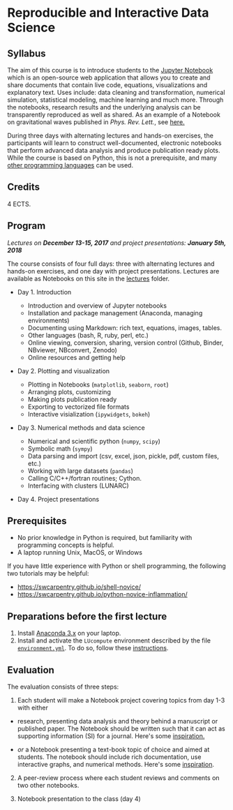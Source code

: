 # Reproducible and Interactive Data Science

## Syllabus

The aim of this course is to introduce students to the [Jupyter Notebook](http://jupyter.org) which
is an open-source web application that allows you to create and share documents that contain live code, equations, visualizations and explanatory text. Uses include: data cleaning and transformation, numerical simulation, statistical modeling, machine learning and much more. Through the notebooks, research results and the underlying analysis can be transparently reproduced as well as shared.
As an example of a Notebook on gravitational waves published in _Phys. Rev. Lett._, see [here.](http://nbviewer.jupyter.org/github/minrk/ligo-binder/blob/master/index.ipynb)

During three days with alternating lectures and hands-on exercises, the participants will learn to construct well-documented, electronic notebooks that perform advanced data analysis and produce publication ready plots.
While the course is based on Python, this is not a prerequisite, and many [other programming languages](https://github.com/jupyter/jupyter/wiki/Jupyter-kernels) can be used.

## Credits

4 ECTS.

## Program

_Lectures on **December 13-15, 2017** and project presentations: **January 5th, 2018**_

The course consists of four full days: three with alternating lectures and hands-on exercises, and one day with project presentations.
Lectures are available as Notebooks on this site in the [lectures](lectures) folder.

- Day 1. Introduction
  - Introduction and overview of Jupyter notebooks
  - Installation and package management (Anaconda, managing environments)
  - Documenting using Markdown: rich text, equations, images, tables.
  - Other languages (bash, R, ruby, perl, etc.)
  - Online viewing, conversion, sharing, version control (Github, Binder, NBviewer, NBconvert, Zenodo)
  - Online resources and getting help
  
- Day 2. Plotting and visualization
  - Plotting in Notebooks (`matplotlib`, `seaborn`, `root`)
  - Arranging plots, customizing
  - Making plots publication ready
  - Exporting to vectorized file formats
  - Interactive visialization (`ipywidgets`, `bokeh`)
  
- Day 3. Numerical methods and data science
  - Numerical and scientific python (`numpy`, `scipy`)
  - Symbolic math (`sympy`)
  - Data parsing and import (csv, excel, json, pickle, pdf, custom files, etc.)
  - Working with large datasets (`pandas`)
  - Calling C/C++/fortran routines; Cython.
  - Interfacing with clusters (LUNARC)

- Day 4. Project presentations

## Prerequisites

- No prior knowledge in Python is required, but familiarity with programming concepts is helpful.
- A laptop running Unix, MacOS, or Windows

If you have little experience with Python or shell programming, the following two tutorials may be helpful:

- https://swcarpentry.github.io/shell-novice/
- https://swcarpentry.github.io/python-novice-inflammation/


## Preparations before the first lecture

1. Install [Anaconda 3.x](https://www.anaconda.com/download) on your laptop.
2. Install and activate the `LUcompute` environment described by the file [`environment.yml`](/environment.yml).
   To do so, follow these [instructions](https://conda.io/docs/user-guide/tasks/manage-environments.html#creating-an-environment-from-an-environment-yml-file).

## Evaluation

The evaluation consists of three steps:

1. Each student will make a Notebook project covering topics from day 1-3 with either

  - research, presenting data analysis and theory behind
    a manuscript or published paper. The Notebook should be written
    such that it can act as supporting information (SI) for a journal.
    Here's some [inspiration.](http://nbviewer.jupyter.org/github/jansoe/FUImaging/blob/master/examples/IOSsegmentation/regNMF.ipynb)
   
  - _or_ a Notebook presenting a text-book topic of choice and aimed at students.
    The notebook should include rich documentation, use interactive graphs, and
    numerical methods. Here's some [inspiration](http://nbviewer.jupyter.org/github/demotu/BMC/blob/master/notebooks/Transformation2D.ipynb).

2. A peer-review process where each student reviews and comments on two other notebooks.

3. Notebook presentation to the class (day 4)
